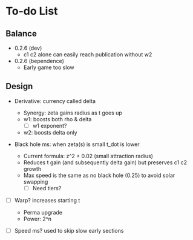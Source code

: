# To-do List

## Balance

- 0.2.6 (dev)
  - c1 c2 alone can easily reach publication without w2
- 0.2.6 (bependence)
  - Early game too slow

## Design

- Derivative: currency called delta
  - Synergy: zeta gains radius as t goes up
  - w1: boosts both rho & delta
    - [ ] w1 exponent?
  - w2: boosts delta only

- Black hole ms: when zeta(s) is small t_dot is lower 
  - Current formula: z^2 + 0.02 (small attraction radius)
  - Reduces t gain (and subsequently delta gain) but preserves c1 c2 growth
  - Max speed is the same as no black hole (0.25) to avoid solar swapping
    - [ ] Need tiers?

- [ ] Warp? increases starting t
  - Perma upgrade
  - Power: 2^n

- [ ] Speed ms? used to skip slow early sections
